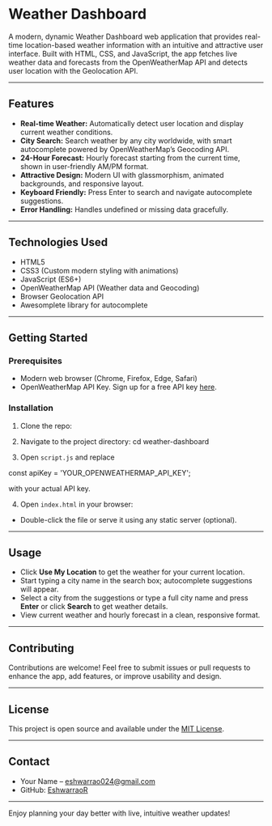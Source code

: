 # Weather Dashboard

A modern, dynamic Weather Dashboard web application that provides real-time location-based weather information with an intuitive and attractive user interface. Built with HTML, CSS, and JavaScript, the app fetches live weather data and forecasts from the OpenWeatherMap API and detects user location with the Geolocation API.

---

## Features

- **Real-time Weather:** Automatically detect user location and display current weather conditions.
- **City Search:** Search weather by any city worldwide, with smart autocomplete powered by OpenWeatherMap’s Geocoding API.
- **24-Hour Forecast:** Hourly forecast starting from the current time, shown in user-friendly AM/PM format.
- **Attractive Design:** Modern UI with glassmorphism, animated backgrounds, and responsive layout.
- **Keyboard Friendly:** Press Enter to search and navigate autocomplete suggestions.
- **Error Handling:** Handles undefined or missing data gracefully.

---

## Technologies Used

- HTML5
- CSS3 (Custom modern styling with animations)
- JavaScript (ES6+)
- OpenWeatherMap API (Weather data and Geocoding)
- Browser Geolocation API
- Awesomplete library for autocomplete

---

## Getting Started

### Prerequisites

- Modern web browser (Chrome, Firefox, Edge, Safari)
- OpenWeatherMap API Key. Sign up for a free API key [here](https://openweathermap.org/api).

### Installation

1. Clone the repo:


2. Navigate to the project directory: cd weather-dashboard

3. Open `script.js` and replace 

const apiKey = 'YOUR_OPENWEATHERMAP_API_KEY';

with your actual API key.

4. Open `index.html` in your browser:

- Double-click the file or serve it using any static server (optional).

---

## Usage

- Click **Use My Location** to get the weather for your current location.
- Start typing a city name in the search box; autocomplete suggestions will appear.
- Select a city from the suggestions or type a full city name and press **Enter** or click **Search** to get weather details.
- View current weather and hourly forecast in a clean, responsive format.
  
---

## Contributing

Contributions are welcome! Feel free to submit issues or pull requests to enhance the app, add features, or improve usability and design.

---

## License

This project is open source and available under the [MIT License](LICENSE).

---

## Contact

- Your Name – eshwarrao024@gmail.com  
- GitHub: [EshwarraoR](https://github.com/EshwarraoR)

---

Enjoy planning your day better with live, intuitive weather updates!

